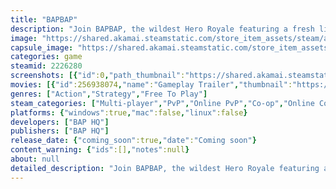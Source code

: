 ```yaml
---
title: "BAPBAP"
description: "Join BAPBAP, the wildest Hero Royale featuring a fresh line-up of characters packed with unique abilities. Round up your squad and fight your way to be the last team standing."
image: "https://shared.akamai.steamstatic.com/store_item_assets/steam/apps/2226280/header.jpg?t=1732039553"
capsule_image: "https://shared.akamai.steamstatic.com/store_item_assets/steam/apps/2226280/c6a968142d6a95411141d2a49c1b108432289b26/capsule_231x87.jpg?t=1732039553"
categories: game
steamid: 2226280
screenshots: [{"id":0,"path_thumbnail":"https://shared.akamai.steamstatic.com/store_item_assets/steam/apps/2226280/ss_4259940eae11d5b8e7f8547ad910d7d329282cff.600x338.jpg?t=1732039553","path_full":"https://shared.akamai.steamstatic.com/store_item_assets/steam/apps/2226280/ss_4259940eae11d5b8e7f8547ad910d7d329282cff.1920x1080.jpg?t=1732039553"},{"id":1,"path_thumbnail":"https://shared.akamai.steamstatic.com/store_item_assets/steam/apps/2226280/ss_46e6f3b9d932230e35ab1689c0b262792d33699d.600x338.jpg?t=1732039553","path_full":"https://shared.akamai.steamstatic.com/store_item_assets/steam/apps/2226280/ss_46e6f3b9d932230e35ab1689c0b262792d33699d.1920x1080.jpg?t=1732039553"},{"id":2,"path_thumbnail":"https://shared.akamai.steamstatic.com/store_item_assets/steam/apps/2226280/ss_ed698ea31539375ef9818e1c7d1bf61b3387e3e8.600x338.jpg?t=1732039553","path_full":"https://shared.akamai.steamstatic.com/store_item_assets/steam/apps/2226280/ss_ed698ea31539375ef9818e1c7d1bf61b3387e3e8.1920x1080.jpg?t=1732039553"},{"id":3,"path_thumbnail":"https://shared.akamai.steamstatic.com/store_item_assets/steam/apps/2226280/ss_2be2f33316023b1568bc49cf481923822e93c364.600x338.jpg?t=1732039553","path_full":"https://shared.akamai.steamstatic.com/store_item_assets/steam/apps/2226280/ss_2be2f33316023b1568bc49cf481923822e93c364.1920x1080.jpg?t=1732039553"},{"id":4,"path_thumbnail":"https://shared.akamai.steamstatic.com/store_item_assets/steam/apps/2226280/ss_0c4a2d9f703958b2ef9594d1007da95f7f30d9bf.600x338.jpg?t=1732039553","path_full":"https://shared.akamai.steamstatic.com/store_item_assets/steam/apps/2226280/ss_0c4a2d9f703958b2ef9594d1007da95f7f30d9bf.1920x1080.jpg?t=1732039553"},{"id":5,"path_thumbnail":"https://shared.akamai.steamstatic.com/store_item_assets/steam/apps/2226280/ss_531923756701fe1fe4421b7582d52de60f6c4d6b.600x338.jpg?t=1732039553","path_full":"https://shared.akamai.steamstatic.com/store_item_assets/steam/apps/2226280/ss_531923756701fe1fe4421b7582d52de60f6c4d6b.1920x1080.jpg?t=1732039553"},{"id":6,"path_thumbnail":"https://shared.akamai.steamstatic.com/store_item_assets/steam/apps/2226280/ss_9ae2d261883068a7a37424df88600840ce611d59.600x338.jpg?t=1732039553","path_full":"https://shared.akamai.steamstatic.com/store_item_assets/steam/apps/2226280/ss_9ae2d261883068a7a37424df88600840ce611d59.1920x1080.jpg?t=1732039553"}]
movies: [{"id":256938074,"name":"Gameplay Trailer","thumbnail":"https://shared.akamai.steamstatic.com/store_item_assets/steam/apps/256938074/movie.293x165.jpg?t=1696532331","webm":{"480":"http://video.akamai.steamstatic.com/store_trailers/256938074/movie480_vp9.webm?t=1696532331","max":"http://video.akamai.steamstatic.com/store_trailers/256938074/movie_max_vp9.webm?t=1696532331"},"mp4":{"480":"http://video.akamai.steamstatic.com/store_trailers/256938074/movie480.mp4?t=1696532331","max":"http://video.akamai.steamstatic.com/store_trailers/256938074/movie_max.mp4?t=1696532331"},"highlight":true}]
genres: ["Action","Strategy","Free To Play"]
steam_categories: ["Multi-player","PvP","Online PvP","Co-op","Online Co-op","Cross-Platform Multiplayer","In-App Purchases"]
platforms: {"windows":true,"mac":false,"linux":false}
developers: ["BAP HQ"]
publishers: ["BAP HQ"]
release_date: {"coming_soon":true,"date":"Coming soon"}
content_warning: {"ids":[],"notes":null}
about: null
detailed_description: "Join BAPBAP, the wildest Hero Royale featuring a fresh line-up of characters packed with unique abilities. Round up your squad and fight your way to be the last team standing.<br><br>Master the diverse cast of characters and use all the environment interactions to truly outplay your opponents. This ain’t your run-of-the-mill stat check MOBA experience – there’s always an opportunity to turn around and outplay your enemies!<br><br><img class=\"bb_img\" src=\"https://shared.akamai.steamstatic.com/store_item_assets/steam/apps/2226280/extras/1_-_Style_on_your_enemies.gif?t=1732039553\" /><br>Master precision and read your opponents next move as you engage in free-flowing combat. Everything is dodgeable so if you get hit, that’s on you.<br><br><img class=\"bb_img\" src=\"https://shared.akamai.steamstatic.com/store_item_assets/steam/apps/2226280/extras/2_-_Master_the_Environment.gif?t=1732039553\" /><br>Use a pinball bumper to close the gap, operate a crane to drop a payload on your unsuspecting enemies, or hell, throw an entire nuke at them. Utilizing everything in the PVP sandbox will allow you to make tons of unique and creative plays!<br><br><img class=\"bb_img\" src=\"https://shared.akamai.steamstatic.com/store_item_assets/steam/apps/2226280/extras/3_-_Play_As_a_Duck.gif?t=1732039553\" /><br>Or a fish piloting a mech. Or a Russian samurai. Or ramen with legs. You’ll fall in love with our diverse cast of characters, each equipped with unique attacks and abilities.<br><br><img class=\"bb_img\" src=\"https://shared.akamai.steamstatic.com/store_item_assets/steam/apps/2226280/extras/4_-_Expect_the_Unexpected.gif?t=1732039553\" /><br>Fish up a boss, find a blood sacrifice altar, encounter a meteor storm or find a hat that makes everything explode. Anything can happen so you better learn to adapt - no two games are ever the same!<br><br><img class=\"bb_img\" src=\"https://shared.akamai.steamstatic.com/store_item_assets/steam/apps/2226280/extras/5_-_Get_Those_Big_Plays.gif?t=1732039553\" /><br>Whether it’s the turnaround 1v3, hitting a sweet multi-target knock up or just watching your mates get hit by their own trap – BAPBAP is here to give you memories that will last a lifetime."
---
```


